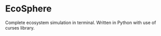 # EcoSphere

Complete ecosystem simulation in terminal. Written in Python with use of curses library.